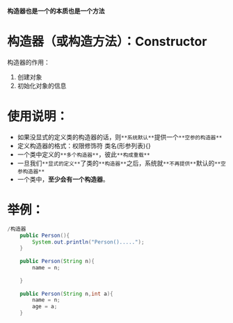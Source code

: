 **构造器也是一个的本质也是一个方法**
# 构造器（或构造方法）：Constructor
构造器的作用：

1. 创建对象
2. 初始化对象的信息
# 使用说明：

- 如果没显式的定义类的构造器的话，则`**系统默认**`提供一个`**空参的构造器**`
- 定义构造器的格式：权限修饰符  类名(形参列表){}
- 一个类中定义的`**多个构造器**`，彼此`**构成重载**`
- 一旦我们`**显式的定义**`了类的`**构造器**`之后，系统就`**不再提供**`默认的`**空参构造器**`
- 一个类中，**至少会有一个构造器**。
# 举例：
```java
/构造器
	public Person(){
		System.out.println("Person().....");
	}
	
	public Person(String n){
		name = n;
		
	}
	
	public Person(String n,int a){
		name = n;
		age = a;
	}
```


